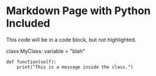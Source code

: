 # Markdown Page with Python Included

This code will be in a code block, but not highlighted.

class MyClass:
    variable = "blah"

    def function(self):
        print("This is a message inside the class.")
